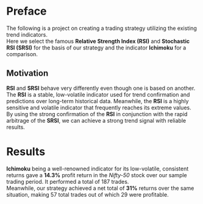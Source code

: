 <h1>Preface</h1>
<p>The following is a project on creating a trading strategy utilizing the existing trend indicators.<br>
Here we select the famous <strong>Relative Strength Index (RSI)</strong> and <strong>Stochastic RSI (SRSI)</strong> for the basis of our strategy and the indicator <strong>Ichimoku</strong> for a comparison.</p>
<h2>Motivation</h2>
<p><strong>RSI</strong> and <strong>SRSI</strong> behave very differently even though one is based on another. The <strong>RSI</strong> is a stable, low-volatile indicator used for trend confirmation and predictions over long-term historical data. Meanwhile, the <strong>RSI</strong> is a highly sensitive and volatile indicator that frequently reaches its extreme values. By using the strong confirmation of the <strong>RSI</strong> in conjunction with the rapid arbitrage of the <strong>SRSI</strong>, we can achieve a strong trend signal with reliable results.</p>
<h1>Results</h1>
<p><strong>Ichimoku</strong> being a well-renowned indicator for its low-volatile, consistent returns gave a <strong>14.3%</strong> profit return in the <em>Nifty-50</em> stock over our sample trading period. It performed a total of 187 trades.<br>
Meanwhile, our strategy achieved a net total of <strong>31%</strong> returns over the same situation, making 57 total trades out of which 29 were profitable.</p>

